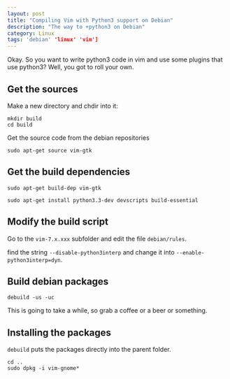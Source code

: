 ```yaml
---
layout: post
title: "Compiling Vim with Python3 support on Debian"
description: "The way to +python3 on Debian"
category: Linux
tags: 'debian' 'linux' 'vim']
---
```


Okay. So you want to write python3 code in vim and use some plugins that use
python3? Well, you got to roll your own.

Get the sources
---------------

Make a new directory and chdir into it:
```
mkdir build
cd build
```

Get the source code from the debian repositories
```
sudo apt-get source vim-gtk
```

Get the build dependencies
--------------------------
```
sudo apt-get build-dep vim-gtk
```

```
sudo apt-get install python3.3-dev devscripts build-essential
```

Modify the build script
-----------------------

Go to the `vim-7.x.xxx` subfolder and edit the file `debian/rules`.

find the string `--disable-python3interp` and change it into 
`--enable-python3interp=dyn`.

Build debian packages
---------------------
```
debuild -us -uc
```

This is going to take a while, so grab a coffee or a beer or something.

Installing the packages
-----------------------
`debuild` puts the packages directly into the parent folder.

```
cd ..
sudo dpkg -i vim-gnome*
```
